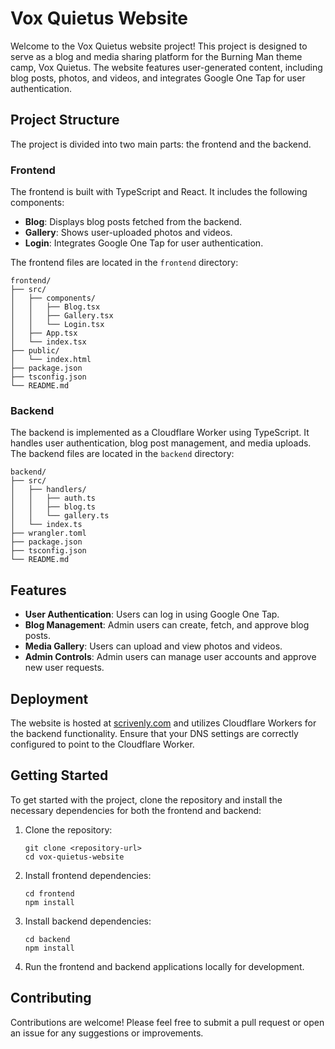# Vox Quietus Website

Welcome to the Vox Quietus website project! This project is designed to serve as a blog and media sharing platform for the Burning Man theme camp, Vox Quietus. The website features user-generated content, including blog posts, photos, and videos, and integrates Google One Tap for user authentication.

## Project Structure

The project is divided into two main parts: the frontend and the backend.

### Frontend

The frontend is built with TypeScript and React. It includes the following components:

- **Blog**: Displays blog posts fetched from the backend.
- **Gallery**: Shows user-uploaded photos and videos.
- **Login**: Integrates Google One Tap for user authentication.

The frontend files are located in the `frontend` directory:

```
frontend/
├── src/
│   ├── components/
│   │   ├── Blog.tsx
│   │   ├── Gallery.tsx
│   │   └── Login.tsx
│   ├── App.tsx
│   └── index.tsx
├── public/
│   └── index.html
├── package.json
├── tsconfig.json
└── README.md
```

### Backend

The backend is implemented as a Cloudflare Worker using TypeScript. It handles user authentication, blog post management, and media uploads. The backend files are located in the `backend` directory:

```
backend/
├── src/
│   ├── handlers/
│   │   ├── auth.ts
│   │   ├── blog.ts
│   │   └── gallery.ts
│   └── index.ts
├── wrangler.toml
├── package.json
├── tsconfig.json
└── README.md
```

## Features

- **User Authentication**: Users can log in using Google One Tap.
- **Blog Management**: Admin users can create, fetch, and approve blog posts.
- **Media Gallery**: Users can upload and view photos and videos.
- **Admin Controls**: Admin users can manage user accounts and approve new user requests.

## Deployment

The website is hosted at [scrivenly.com](https://scrivenly.com) and utilizes Cloudflare Workers for the backend functionality. Ensure that your DNS settings are correctly configured to point to the Cloudflare Worker.

## Getting Started

To get started with the project, clone the repository and install the necessary dependencies for both the frontend and backend:

1. Clone the repository:
   ```
   git clone <repository-url>
   cd vox-quietus-website
   ```

2. Install frontend dependencies:
   ```
   cd frontend
   npm install
   ```

3. Install backend dependencies:
   ```
   cd backend
   npm install
   ```

4. Run the frontend and backend applications locally for development.

## Contributing

Contributions are welcome! Please feel free to submit a pull request or open an issue for any suggestions or improvements.